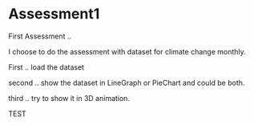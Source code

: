 # Assessment1
First Assessment ..

I choose to do the assessment with dataset for climate change monthly.

First .. load the dataset 

second .. show the dataset in LineGraph or PieChart and could be both. 

third .. try to show it in 3D animation.

TEST
